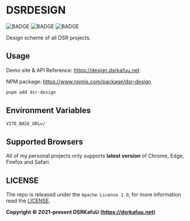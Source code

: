 # DSRDESIGN

![BADGE](https://img.shields.io/npm/v/dsr-design)
![BADGE](https://img.shields.io/npm/dm/dsr-design)
![BADGE](https://img.shields.io/npm/l/dsr-design)

Design scheme of all DSR projects.

## Usage

Demo site & API Reference: <https://design.dsrkafuu.net>

NPM package: <https://www.npmjs.com/package/dsr-design>

```bash
pnpm add dsr-design
```

## Environment Variables

```
VITE_BASE_URL=/
```

## Supported Browsers

All of my personal projects only supports **latest version** of Chrome, Edge, Firefox and Safari.

## LICENSE

The repo is released under the `Apache License 2.0`, for more information read the [LICENSE](https://github.com/dsrkafuu/dsr-design/blob/main/LICENSE).

**Copyright © 2021-present DSRKafuU (<https://dsrkafuu.net>)**
